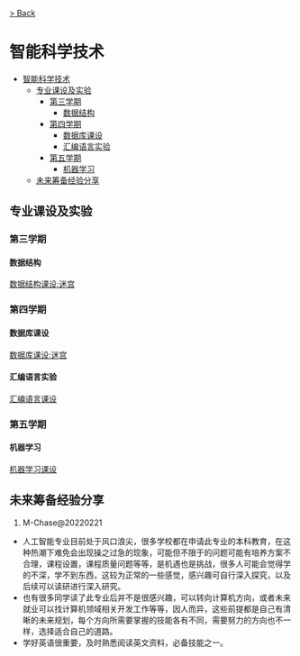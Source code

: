 [> Back](../README.md)

# 智能科学技术
- [智能科学技术](#智能科学技术)
  - [专业课设及实验](#专业课设及实验)
    - [第三学期](#第三学期)
      - [数据结构](#数据结构)
    - [第四学期](#第四学期)
      - [数据库课设](#数据库课设)
      - [汇编语言实验](#汇编语言实验)
    - [第五学期](#第五学期)
      - [机器学习](#机器学习)
  - [未来筹备经验分享](#未来筹备经验分享)
 

## 专业课设及实验

### 第三学期

#### 数据结构
[数据结构课设:迷宫](../../../../code/soa/intelligence/README.md)

### 第四学期

#### 数据库课设

[数据库课设:迷宫](../../../../code/soa/intelligence/README.md)


#### 汇编语言实验

[汇编语言课设](../../../../code/soa/intelligence/README.md)

### 第五学期

#### 机器学习
[机器学习课设](../../../../code/soa/intelligence/README.md)

## 未来筹备经验分享

1. M-Chase@20220221

- 人工智能专业目前处于风口浪尖，很多学校都在申请此专业的本科教育，在这种热潮下难免会出现操之过急的现象，可能但不限于的问题可能有培养方案不合理，课程设置，课程质量问题等等，是机遇也是挑战，很多人可能会觉得学的不深，学不到东西，这较为正常的一些感觉，感兴趣可自行深入探究，以及后续可以读研进行深入研究。
- 也有很多同学读了此专业后并不是很感兴趣，可以转向计算机方向，或者未来就业可以找计算机领域相关开发工作等等，因人而异，这些前提都是自己有清晰的未来规划，每个方向所需要掌握的技能各有不同，需要努力的方向也不一样，选择适合自己的道路。
- 学好英语很重要，及时熟悉阅读英文资料，必备技能之一。

